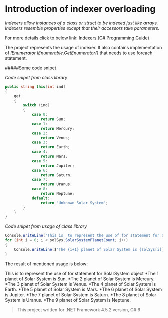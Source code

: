 # Introduction of indexer overloading

*Indexers allow instances of a class or struct to be indexed just like arrays. Indexers resemble properties except that their accessors take parameters.*

For more details click to below link:
[Indexers (C# Programming Guide)](https://msdn.microsoft.com/en-us/library/6x16t2tx.aspx)

The project represents the usage of indexer. It also contains implementation of *IEnumerator IEnumerable.GetEnumerator()* that needs to use foreach statement.

#####Some code snipet

*Code snipet from class library*
```C#
public string this[int ind]
{
    get
    {
        switch (ind)
        {
            case 0:
                return Sun;
            case 1:
                return Mercury;
            case 2:
                return Venus;
            case 3:
                return Earth;
            case 4:
                return Mars;
            case 5:
                return Jupiter;
            case 6:
                return Saturn;
            case 7:
                return Uranus;
            case 8:
                return Neptune;
            default:
                return "Unknown Solar System";
        }
    }
}
```


*Code snipet from usage of class library*
```C#
Console.WriteLine("This is  to represent the use of for statement for SolarSystem object");
for (int i = 0; i < solSys.SolarSystemPlanetCount; i++)
{
    Console.WriteLine($"The {i+1} planet of Solar System is {solSys[i]}.");
}
```

The result of mentioned usage is below:

This is  to represent the use of for statement for SolarSystem object
*The 1 planet of Solar System is Sun.
*The 2 planet of Solar System is Mercury.
*The 3 planet of Solar System is Venus.
*The 4 planet of Solar System is Earth.
*The 5 planet of Solar System is Mars.
*The 6 planet of Solar System is Jupiter.
*The 7 planet of Solar System is Saturn.
*The 8 planet of Solar System is Uranus.
*The 9 planet of Solar System is Neptune.


> This project written for .NET Framework 4.5.2 version, C# 6